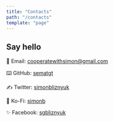```yaml
---
title: "Contacts"
path: "/contacts"
template: "page"
---
```


## Say hello

📮 Email: [cooperatewithsimon@gmail.com](mailto:cooperatewithsimon@gmail.com)

⌨️ GitHub: [sematgt](https://github.com/sematgt)

✍ Twitter: [simonbliznyuk](https://twitter.com/simonbliznyuk)

🤑 Ko-Fi: [simonb](https://ko-fi.com/simonb)

✨ Facebook: [sgbliznyuk](https://www.facebook.com/sgbliznyuk)
